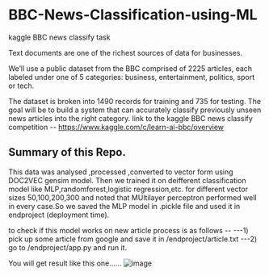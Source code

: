 # BBC-News-Classification-using-ML
kaggle BBC news classify task

Text documents are one of the richest sources of data for businesses.

We’ll use a public dataset from the BBC comprised of 2225 articles, each labeled under one of 5 categories: business, entertainment, politics, sport or tech.

The dataset is broken into 1490 records for training and 735 for testing. The goal will be to build a system that can accurately classify previously unseen news articles into the right category.
link to the kaggle BBC news classify competition --
https://www.kaggle.com/c/learn-ai-bbc/overview

## Summary of this Repo.
This data was analysed ,processed ,converted to vector form using DOC2VEC gensim model.
Then we trained it on deifferent classification model like MLP,randomforest,logistic regression,etc. 
for different vector sizes 50,100,200,300 and noted that MUltilayer perceptron performed well in 
every case.So we saved the MLP model in .pickle file and used it in endproject (deployment time).

to check if this model works on new article process is as follows --
---1)  pick up some article from google and save it in /endproject/article.txt
---2)  go to /endproject/app.py and run it.

You will get result like this one......
![image](https://user-images.githubusercontent.com/56029669/145579621-9015b88e-e0c5-4226-966a-47c1209ecae0.png)


